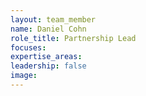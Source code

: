 ```yaml
---
layout: team_member
name: Daniel Cohn
role_title: Partnership Lead
focuses:
expertise_areas:
leadership: false
image:
---
```


